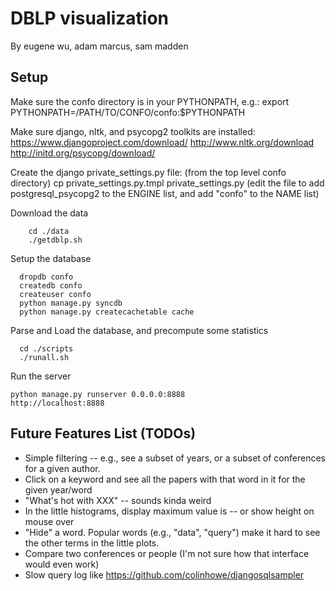 DBLP visualization 
===================

By eugene wu, adam marcus, sam madden


Setup
----------

Make sure the confo directory is in your PYTHONPATH, e.g.:
       export PYTHONPATH=/PATH/TO/CONFO/confo:$PYTHONPATH

Make sure django, nltk, and psycopg2 toolkits are installed:
       https://www.djangoproject.com/download/
       http://www.nltk.org/download
       http://initd.org/psycopg/download/


Create the django private_settings.py file:
       (from the top level confo directory)
       cp private_settings.py.tmpl private_settings.py
       (edit the file to add postgresql_psycopg2 to the ENGINE list, and add "confo" to the NAME list)

Download the data

        cd ./data
        ./getdblp.sh

Setup the database

      dropdb confo
      createdb confo
      createuser confo
      python manage.py syncdb
      python manage.py createcachetable cache

Parse and Load the database, and precompute some statistics

      cd ./scripts
      ./runall.sh
      
Run the server

    python manage.py runserver 0.0.0.0:8888
    http://localhost:8888     




Future Features List (TODOs)
----------------------

* Simple filtering -- e.g., see a subset of years, or a subset of conferences for a given author.
* Click on a keyword and see all the papers with that word in it for the given year/word
* "What's hot with XXX" -- sounds kinda weird
* In the little histograms, display maximum value is -- or show height on mouse over
* "Hide" a word.  Popular words (e.g., "data", "query") make it hard to see the other terms in the little plots.
* Compare two conferences or people (I'm not sure how that interface would even work)
* Slow query log like https://github.com/colinhowe/djangosqlsampler
